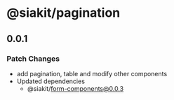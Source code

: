 # @siakit/pagination

## 0.0.1

### Patch Changes

- add pagination, table and modify other components
- Updated dependencies
  - @siakit/form-components@0.0.3
